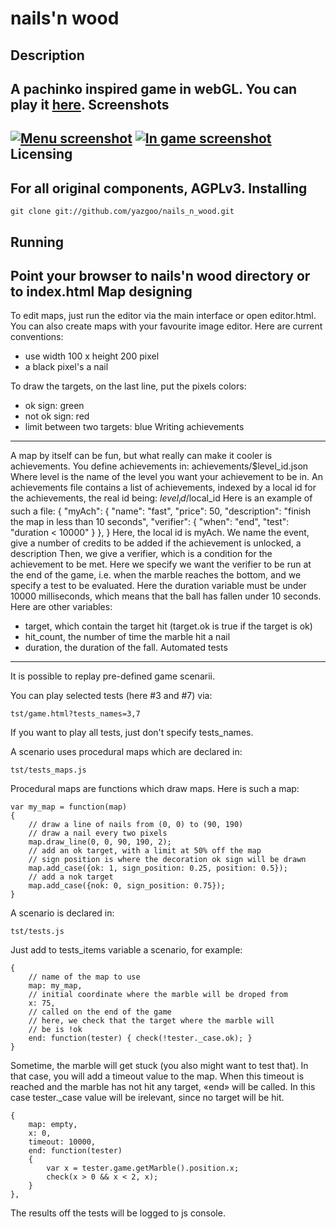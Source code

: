 nails'n wood
============
Description
---------
A pachinko inspired game in webGL.
You can play it [here](http://naw1-yazgoo.rhcloud.com/).
Screenshots
-----------
[![Menu screenshot](http://cloud.github.com/downloads/yazgoo/nails_n_wood/nails_n_wood_capture_menu_small.png)](http://cloud.github.com/downloads/yazgoo/nails_n_wood/nails_n_wood_capture_menu.png)
[![In game screenshot](http://cloud.github.com/downloads/yazgoo/nails_n_wood/nails_n_wood_capture_game_small.png)](http://cloud.github.com/downloads/yazgoo/nails_n_wood/nails_n_wood_capture_game.png)
Licensing
---------
For all original components, AGPLv3.
Installing
----------
    git clone git://github.com/yazgoo/nails_n_wood.git
Running
-------
Point your browser to nails'n wood directory or to index.html
Map designing
-------------
To edit maps, just run the editor via the main interface or open
editor.html.
You can also create maps with your favourite image editor.
Here are current conventions:

- use width 100 x height 200 pixel
- a black pixel's a nail

To draw the targets, on the last line, put the pixels colors:

- ok sign: green
- not ok sign: red
- limit between two targets: blue
Writing achievements
--------------------
A map by itself can be fun, but what really can make it cooler
is achievements. You define achievements in:
    achievements/$level_id.json
Where level is the name of the level you want your achievement
to be in.
An achievements file contains a list of achievements, indexed by
a local id for the achievements, the real id being:
    $level_id/$local_id
Here is an example of such a file:
    {
    "myAch": {
           "name": "fast",
           "price": 50,
           "description": "finish the map in less than 10 seconds",
           "verifier": {
               "when": "end",
               "test": "duration < 10000"
           }
       },
    }
Here, the local id is myAch. We name the event, give a number of
credits to be added if the achievement is unlocked, a description
Then, we give a verifier, which is a condition for the achievement 
to be met. Here we specify we want the verifier to be run at the
end of the game, i.e. when the marble reaches the bottom, and
we specify a test to be evaluated. Here the duration variable
must be under 10000 milliseconds, which means that the ball has
fallen under 10 seconds. Here are other variables:
- target, which contain the target hit (target.ok is true if the
        target is ok)
- hit\_count, the number of time the marble hit a nail
- duration, the duration of the fall.
Automated tests
---------------

It is possible to replay pre-defined game scenarii.

You can play selected tests (here #3 and #7) via:

    tst/game.html?tests_names=3,7

If you want to play all tests, just don't specify tests\_names.

A scenario uses procedural maps which are declared in:

    tst/tests_maps.js

Procedural maps are functions which draw maps.
Here is such a map:

    var my_map = function(map)
    {
        // draw a line of nails from (0, 0) to (90, 190)
        // draw a nail every two pixels
        map.draw_line(0, 0, 90, 190, 2);
        // add an ok target, with a limit at 50% off the map
        // sign position is where the decoration ok sign will be drawn
        map.add_case({ok: 1, sign_position: 0.25, position: 0.5});
        // add a nok target
        map.add_case({nok: 0, sign_position: 0.75});
    }

A scenario is declared in:

    tst/tests.js

Just add to tests\_items variable a scenario, for example:

    {
        // name of the map to use
        map: my_map,
        // initial coordinate where the marble will be droped from
        x: 75,
        // called on the end of the game
        // here, we check that the target where the marble will
        // be is !ok
        end: function(tester) { check(!tester._case.ok); }
    }

Sometime, the marble will get stuck (you also might want to test that).
In that case, you will add a timeout value to the map. When this timeout
is reached and the marble has not hit any target, «end» will be called.
In this case tester.\_case value will be irelevant, since no target will
be hit.

    {
        map: empty,
        x: 0,
        timeout: 10000,
        end: function(tester)
        {
            var x = tester.game.getMarble().position.x;
            check(x > 0 && x < 2, x);
        }
    },

The results off the tests will be logged to js console.
